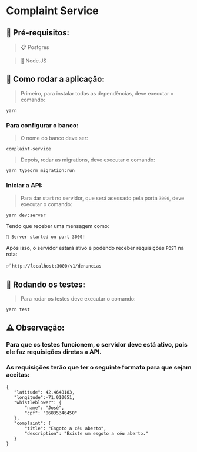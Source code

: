 # Complaint Service

## 🔨 Pré-requisitos:

> 📋 Postgres 

> 🚴 Node.JS

## :dash: Como rodar a aplicação:   

> Primeiro, para instalar todas as dependências, deve executar o comando:

 `yarn`
 
  ### Para configurar o banco:
  
 > O nome do banco deve ser:
 
 `complaint-service`
 
 > Depois, rodar as migrations, deve executar o comando:
 
 `yarn typeorm migration:run`
 
 ### Iniciar a API:
 
 > Para dar start no servidor, que será acessado pela porta `3000`, deve executar o comando:
 
 `yarn dev:server`
 
 Tendo que receber uma mensagem como:
 
 `🚀 Server started on port 3000!`
 
 Após isso, o servidor estará ativo e podendo receber requisições `POST` na rota:
 
 ✅  `http://localhost:3000/v1/denuncias`
 
 ##  📑 Rodando os testes:
 
 > Para rodar os testes deve executar o comando:
 
 `yarn test`
 
 ## ⚠️ Observação:
 
  ### Para que os testes funcionem, o servidor deve está ativo, pois ele faz requisições diretas a API.
 
  ### As requisições terão que ter o seguinte formato para que sejam aceitas:
 ```
 {  
	"latitude": 42.4648183,  
	"longitude":-71.010051,  
	"whistleblower": {  
		"name": "José",  
		"cpf": "06835346450"  
	},  
	"complaint": {  
		"title": "Esgoto a céu aberto",  
		"description": "Existe um esgoto a céu aberto."  
	}  
}
```
 

